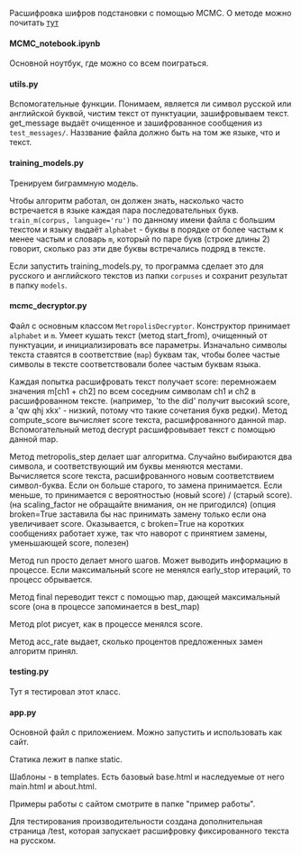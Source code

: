 Расшифровка шифров подстановки с помощью MCMC. О методе можно почитать [тут](http://utstat.toronto.edu/WSFiles/technicalreports/1005.pdf)

#### MCMC_notebook.ipynb

Основной ноутбук, где можно со всем поиграться.

#### utils.py

Вспомогательные функции. Понимаем, является ли символ русской или английской буквой, чистим текст от пунктуации, зашифровываем текст. get_message выдаёт очищенное и зашифрованное сообщения из `test_messages/`. Наззвание файла должно быть на том же языке, что и текст.

#### training_models.py

Тренируем биграммную модель.

Чтобы алгоритм работал, он должен знать, насколько часто встречается в языке каждая пара последовательных букв. `train_m(corpus, language='ru')` по данному имени файла с большим текстом и языку выдаёт `alphabet` - буквы в порядке от более частым к менее частым и словарь `m`, который по паре букв (строке длины 2) говорит, сколько раз эти две буквы встречались подряд в тексте. 

Если запустить training_models.py, то программа сделает это для русского и английского текстов из папки `corpuses` и сохранит результат в папку `models`.

#### mcmc_decryptor.py

Файл с основным классом `MetropolisDecryptor`. Конструктор принимает `alphabet` и `m`. Умеет кушать текст (метод start_from), очищенный от пунктуации, и инициализировать все параметры. Изначально символы текста ставятся в соответствие (`map`) буквам так, чтобы более частые символы в тексте соответствовали более частым буквам языка.

Каждая попытка расшифровать текст получает score: перемножаем значения m[ch1 + ch2] по всем соседним символам ch1 и ch2 в расшифрованном тексте. (например, 'to the did' получит высокий score, а 'qw qhj xkx' - низкий, потому что такие сочетания букв редки). Метод compute_score вычисляет score текста, расшифрованного данной map. Вспомогательный метод decrypt расшифровывает текст с помощью данной map.

Метод metropolis_step делает шаг алгоритма. Случайно выбираются два символа, и соответствующий им буквы меняются местами. Вычисляется score текста, расшифрованного новым соответствием символ-буква. Если он больше старого, то замена принимается. Если меньше, то принимается с вероятностью (новый score) / (старый score). (на scaling_factor не обращайте внимания, он не пригодился) (опция broken=True заставила бы нас принимать замену только если она увеличивает score. Оказывается, с broken=True на коротких сообщениях работает хуже, так что наворот с принятием замены, уменьшающей score, полезен)

Метод run просто делает много шагов. Может выводить информацию в процессе. Если максимальный score не менялся early_stop итераций, то процесс обрывается.

Метод final переводит текст с помощью map, дающей максимальный score (она в процессе запоминается в best_map)

Метод plot рисует, как в процессе менялся score.

Метод acc_rate выдает, сколько процентов предложенных замен алгоритм принял.

#### testing.py

Тут я тестировал этот класс. 

#### app.py

Основной файл с приложением. Можно запустить и использовать как сайт. 

Статика лежит в папке static.

Шаблоны - в templates. Есть базовый base.html и наследуемые от него main.html и about.html.

Примеры работы с сайтом смотрите в папке "пример работы".

Для тестирования производительности создана дополнительная страница /test, которая запускает расшифровку фиксированного текста на русском.

